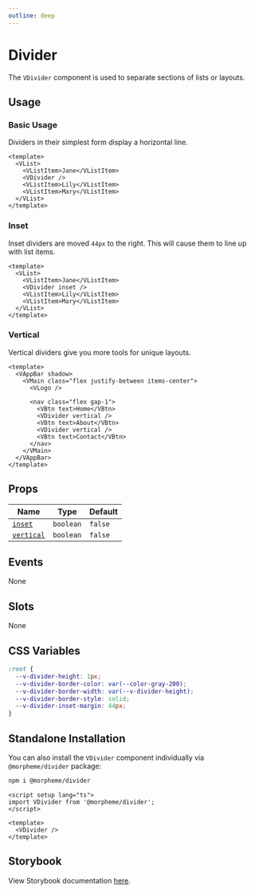 ```yaml
---
outline: deep
---
```


# Divider

The `VDivider` component is used to separate sections of lists or layouts.

## Usage

### Basic Usage

Dividers in their simplest form display a horizontal line.

<LivePreview src="components-divider--default" >

```vue
<template>
  <VList>
    <VListItem>Jane</VListItem>
    <VDivider />
    <VListItem>Lily</VListItem>
    <VListItem>Mary</VListItem>
  </VList>
</template>
```

</LivePreview>

### Inset

Inset dividers are moved `44px` to the right. This will cause them to line up with list items.

<LivePreview src="components-divider--inset" >

```vue
<template>
  <VList>
    <VListItem>Jane</VListItem>
    <VDivider inset />
    <VListItem>Lily</VListItem>
    <VListItem>Mary</VListItem>
  </VList>
</template>
```

</LivePreview>

### Vertical

Vertical dividers give you more tools for unique layouts.

<LivePreview src="components-divider--vertical" >

```vue
<template>
  <VAppBar shadow>
    <VMain class="flex justify-between items-center">
      <VLogo />

      <nav class="flex gap-1">
        <VBtn text>Home</VBtn>
        <VDivider vertical />
        <VBtn text>About</VBtn>
        <VDivider vertical />
        <VBtn text>Contact</VBtn>
      </nav>
    </VMain>
  </VAppBar>
</template>
```

</LivePreview>

## Props

| Name                    | Type      | Default |
| ----------------------- | --------- | ------- |
| [`inset`](#inset)       | `boolean` | `false` |
| [`vertical`](#vertical) | `boolean` | `false` |

## Events

None

## Slots

None

## CSS Variables

```scss
:root {
  --v-divider-height: 1px;
  --v-divider-border-color: var(--color-gray-200);
  --v-divider-border-width: var(--v-divider-height);
  --v-divider-border-style: solid;
  --v-divider-inset-margin: 44px;
}
```

## Standalone Installation

You can also install the `VDivider` component individually via `@morpheme/divider` package:

```bash
npm i @morpheme/divider
```

```vue
<script setup lang="ts">
import VDivider from '@morpheme/divider';
</script>

<template>
  <VDivider />
</template>
```

## Storybook

View Storybook documentation [here](https://gits-ui.web.app/?path=/story/components-divider--default).
